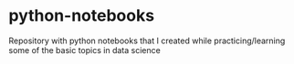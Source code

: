 # python-notebooks
Repository with python notebooks that I created while practicing/learning some of the basic topics in data science
